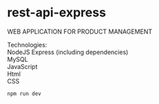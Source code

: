 # rest-api-express

WEB APPLICATION FOR PRODUCT MANAGEMENT  
  
Technologies:  
NodeJS Express (including dependencies)  
MySQL  
JavaScript  
Html  
CSS  

```
npm run dev
```

